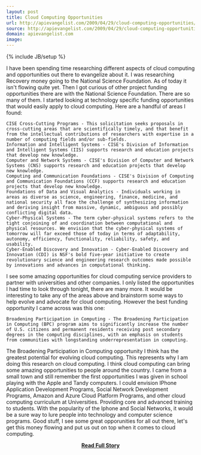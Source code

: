 ```yaml
---
layout: post
title: Cloud Computing Opportunities
url: http://apievangelist.com/2009/04/29/cloud-computing-opportunities/
source: http://apievangelist.com/2009/04/29/cloud-computing-opportunities/
domain: apievangelist.com
image: 
---
```

{% include JB/setup %}<p>I have been spending time researching different aspects of cloud computing and opportunities out there to evangelize about it.
I was researching Recovery money going to the National Science Foundation. As of today it isn't flowing quite yet.
Then I got curious of other project funding opportunities there are with the National Science Foundation. There are so many of them. I started looking at technology specific funding opportunities that would easily apply to cloud computing.
Here are a handful of areas I found:

	CISE Cross-Cutting Programs - This solicitation seeks proposals in cross-cutting areas that are scientifically timely, and that benefit from the intellectual contributions of researchers with expertise in a number of computing fields and/or sub-fields.
	Information and Intelligent Systems - CISE's Division of Information and Intelligent Systems (IIS) supports research and education projects that develop new knowledge.
	Computer and Network Systems - CISE's Division of Computer and Network Systems (CNS) supports research and education projects that develop new knowledge.
	Computing and Communication Foundations - CISE's Division of Computing and Communication Foundations (CCF) supports research and education projects that develop new knowledge.
	Foundations of Data and Visual Analytics - Individuals working in areas as diverse as science, engineering, finance, medicine, and national security all face the challenge of synthesizing information and deriving insight from massive, dynamic, ambiguous and possibly conflicting digital data.
	Cyber-Physical Systems - The term cyber-physical systems refers to the tight conjoining of and coordination between computational and physical resources. We envision that the cyber-physical systems of tomorrow will far exceed those of today in terms of adaptability, autonomy, efficiency, functionality, reliability, safety, and usability.
	Cyber-Enabled Discovery and Innovation - Cyber-Enabled Discovery and Innovation (CDI) is NSF's bold five-year initiative to create revolutionary science and engineering research outcomes made possible by innovations and advances in computational thinking.

I see some amazing opportunities for cloud computing service providers to partner with universities and other companies. I only listed the opportunities I had time to look through tonight, there are many more.
It would be interesting to take any of the areas above and brainstorm some ways to help evolve and advocate for cloud computing.
However the best funding opportunity I came across was this one:

	Broadening Participation in Computing - The Broadening Participation in Computing (BPC) program aims to significantly increase the number of U.S. citizens and permanent residents receiving post secondary degrees in the computing disciplines, with an emphasis on students from communities with longstanding underrepresentation in computing.

The Broadening Participation in Computing opportunity I think has the greatest potential for evolving cloud computing. This represents why I am doing this research on cloud computing. I think cloud computing can bring some amazing opportunities to people around the country. I came from a small town and still remember the first opportunities I was given in school playing with the Apple and Tandy computers.
I could envision IPhone Application Development Programs, Social Network Development Programs, Amazon and Azure Cloud Platform Programs, and other cloud computing curriculum at Universities. Providing core and advanced training to students. With the popularity of the Iphone and Social Networks, it would be a sure way to lure people into technology and computer science programs.
Good stuff, I see some great opporunities for all out there, let's get this money flowing and put us out on top when it comes to cloud computing.
</p>
<center><p><a href="http://apievangelist.com/2009/04/29/cloud-computing-opportunities/" style='padding:25px; font-sze:18px; font-weight: bold;'>Read Full Story</a></p></center>
